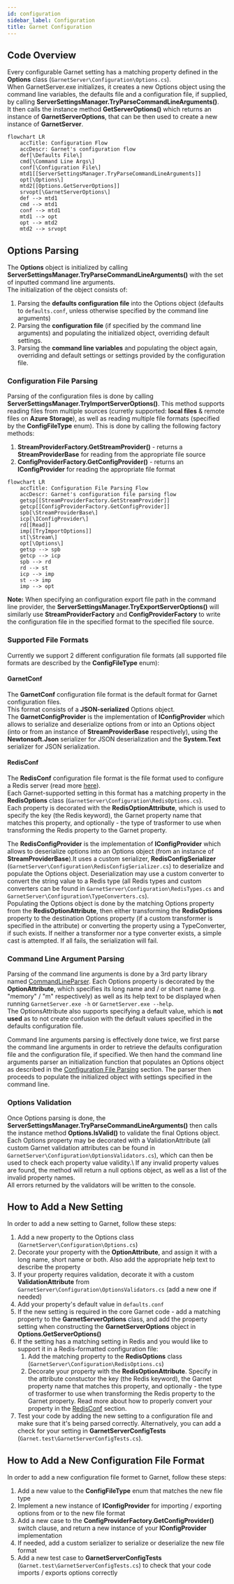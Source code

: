 ```yaml
---
id: configuration
sidebar_label: Configuration
title: Garnet Configuration
---
```


## Code Overview

Every configurable Garnet setting has a matching property defined in the **Options** class (`GarnetServer\Configuration\Options.cs`). \
When GarnetServer.exe initializes, it creates a new Options object using the command line variables, the defaults file and a configuration file, if supplied, by calling **ServerSettingsManager.TryParseCommandLineArguments()**.\
It then calls the instance method **GetServerOptions()** which returns an instance of **GarnetServerOptions**, that can be then used to create a new instance of **GarnetServer**.

```mermaid
flowchart LR
    accTitle: Configuration Flow
    accDescr: Garnet's configuration flow
    def[\Defaults File\]
    cmd[\Command Line Args\]
    conf[\Configuration File\]
    mtd1[[ServerSettingsManager.TryParseCommandLineArguments]]
    opt[\Options\]
    mtd2[[Options.GetServerOptions]]
    srvopt[\GarnetServerOptions\]
    def --> mtd1
    cmd --> mtd1
    conf --> mtd1
    mtd1 --> opt
    opt --> mtd2
    mtd2 --> srvopt
```

## Options Parsing

The **Options** object is initialized by calling **ServerSettingsManager.TryParseCommandLineArguments()** with the set of inputted command line arguments.\
The initialization of the object consists of:
1) Parsing the **defaults configuration file** into the Options object (defaults to `defaults.conf`, unless otherwise specified by the command line arguments) 
2) Parsing the **configuration file** (if specified by the command line arguments) and populating the initialized object, overriding default settings. 
3) Parsing the **command line variables** and populating the object again, overriding and default settings or settings provided by the configuration file. 

### Configuration File Parsing

Parsing of the configuration files is done by calling **ServerSettingsManager.TryImportServerOptions()**. This method supports reading files from multiple sources (curretly supported: **local files** & remote files on **Azure Storage**), as well as reading multiple file formats (specified by the **ConfigFileType** enum).
This is done by calling the following factory methods: 
1) **StreamProviderFactory.GetStreamProvider()** - returns a **StreamProviderBase** for reading from the appropriate file source
2) **ConfigProviderFactory.GetConfigProvider()** - returns an **IConfigProvider** for reading the appropriate file format

```mermaid
flowchart LR
    accTitle: Configuration File Parsing Flow
    accDescr: Garnet's configuration file parsing flow
    getsp[[StreamProviderFactory.GetStreamProvider]]
    getcp[[ConfigProviderFactory.GetConfigProvider]]
    spb[\StreamProviderBase\]
    icp[\IConfigProvider\]
    rd[[Read]]
    imp[[TryImportOptions]]
    st[\Stream\]
    opt[\Options\]
    getsp --> spb
    getcp --> icp
    spb --> rd
    rd --> st
    icp --> imp
    st --> imp
    imp --> opt
```

**Note:** When specifying an configuration export file path in the command line provider, the **ServerSettingsManager.TryExportServerOptions()** will similarly use **StreamProviderFactory** and **ConfigProviderFactory** to write the configuration file in the specified format to the specified file source.

### Supported File Formats
Currently we support 2 different configuration file formats (all supported file formats are described by the **ConfigFileType** enum):

#### GarnetConf
The **GarnetConf** configuration file format is the default format for Garnet configuration files.\
This format consists of a **JSON-serialized** Options object.\
The **GarnetConfigProvider** is the implementation of **IConfigProvider** which allows to serialize and deserialize options from or into an Options object (into or from an instance of **StreamProviderBase** respectively), using the **Newtonsoft.Json** serializer for JSON deserialization and the **System.Text** serializer for JSON serialization.

#### RedisConf
The **RedisConf** configuration file format is the file format used to configure a Redis server (read more [here](https://redis.io/docs/management/config/)).\
Each Garnet-supported setting in this format has a matching property in the **RedisOptions** class (`GarnetServer\Configuration\RedisOptions.cs`).\
Each property is decorated with the **RedisOptionAttribute**, which is used to specify the key (the Redis keyword), the Garnet property name that matches this property, and optionally - the type of trasformer to use when transforming the Redis property to the Garnet property.

The **RedisConfigProvider** is the implementation of **IConfigProvider** which allows to deserialize options into an Options object (from an instance of **StreamProviderBase**).It uses a custom serializer, **RedisConfigSerializer** (`GarnetServer\Configuration\RedisConfigSerializer.cs`) to deserialize and populate the Options object.
Deserialization may use a custom converter to convert the string value to a Redis type (all Redis types and custom converters can be found in `GarnetServer\Configuration\RedisTypes.cs` and `GarnetServer\Configuration\TypeConverters.cs`).\
Populating the Options object is done by the matching Options property from the **RedisOptionAttribute**, then either transforming the **RedisOptions** property to the destination Options property (if a custom transformer is specified in the attribute) or converting the property using a TypeConverter, if such exists. If neither a transformer nor a type converter exists, a simple cast is attempted. If all fails, the serialization will fail.

### Command Line Argument Parsing

Parsing of the command line arguments is done by a 3rd party library named [CommandLineParser](https://github.com/commandlineparser/commandline). Each Options property is decorated by the **OptionAttribute**, which specifies its long name and / or short name (e.g. "memory" / "m" respectively) as well as its help text to be displayed when running `GarnetServer.exe -h` or `GarnetServer.exe --help`.\
The OptionsAttribute also supports specifying a default value, which is **not used** as to not create confusion with the default values specified in the defaults configuration file.

Command line arguments parsing is effectively done twice, we first parse the command line arguments in order to retrieve the defaults configuration file and the configuration file, if specified. We then hand the command line arguments parser an initialization function that populates an Options object as described in the [Configuration File Parsing](#configuration-file-parsing) section. The parser then proceeds to populate the initialized object with settings specified in the command line.

### Options Validation

Once Options parsing is done, the **ServerSettingsManager.TryParseCommandLineArguments()** then calls the instance method **Options.IsValid()** to validate the final Options object.\
Each Options property may be decorated with a ValidationAttribute (all custom Garnet validation attributes can be found in `GarnetServer\Configuration\OptionsValidators.cs`), which can then be used to check each property value validity.\ 
If any invalid property values are found, the method will return a null options object, as well as a list of the invalid property names.\
All errors returned by the validators will be written to the console.

## How to Add a New Setting

In order to add a new setting to Garnet, follow these steps:
1) Add a new property to the Options class (`GarnetServer\Configuration\Options.cs`)
2) Decorate your property with the **OptionAttribute**, and assign it with a long name, short name or both. Also add the appropriate help text to describe the property
3) If your property requires validation, decorate it with a custom **ValidationAttribute** from `GarnetServer\Configuration\OptionsValidators.cs` (add a new one if needed)
4) Add your property's default value in `defaults.conf`
5) If the new setting is required in the core Garnet code - add a matching property to the **GarnetServerOptions** class, and add the property setting when constructing the **GarnetServerOptions** object in **Options.GetServerOptions()**
6) If the setting has a matching setting in Redis and you would like to support it in a Redis-formatted configuration file:
    1) Add the matching property to the **RedisOptions** class (`GarnetServer\Configuration\RedisOptions.cs`)
    2) Decorate your property with the **RedisOptionAttribute**. Specify in the attribute constuctor the key (the Redis keyword), the Garnet property name that matches this property, and optionally - the type of trasformer to use when transforming the Redis property to the Garnet property. Read more about how to properly convert your property in the [RedisConf](#redisconf) section.
7) Test your code by adding the new setting to a configuration file and make sure that it's being parsed correctly. Alternatively, you can add a check for your setting in **GarnetServerConfigTests** (`Garnet.test\GarnetServerConfigTests.cs`). 

## How to Add a New Configuration File Format

In order to add a new configuration file formet to Garnet, follow these steps:
1) Add a new value to the **ConfigFileType** enum that matches the new file type
2) Implement a new instance of **IConfigProvider** for importing / exporting options from or to the new file format
3) Add a new case to the **ConfigProviderFactory.GetConfigProvider()** switch clause, and return a new instance of your **IConfigProvider** implementation
4) If needed, add a custom serializer to serialize or deserialize the new file format
5) Add a new test case to **GarnetServerConfigTests** (`Garnet.test\GarnetServerConfigTests.cs`) to check that your code imports / exports options correctly 